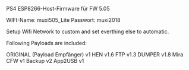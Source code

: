 PS4 ESP8266-Host-Firmware für FW 5.05

WIFI-Name: muxi505_Lite
Passwort: muxi2018

Setup Wifi Network to custom and set everthing else to automatic. 

Following Payloads are included:


ORIGINAL (Payload Empfänger) v1
HEN v1.6
FTP v1.3
DUMPER v1.8
Mira CFW v1
Backup v2
App2USB v1
